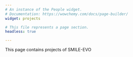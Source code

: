 ```yaml
---
# An instance of the People widget.
# Documentation: https://wowchemy.com/docs/page-builder/
widget: projects

# This file represents a page section.
headless: true

---
```


This page contains projects of SMILE-EVO
